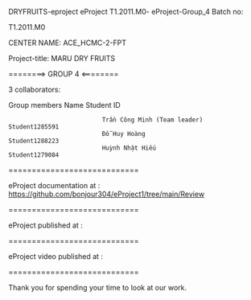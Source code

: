 DRYFRUITS-eproject
eProject T1.2011.M0- eProject-Group_4 Batch no:

T1.2011.M0

CENTER NAME: ACE_HCMC-2-FPT

Project-title: MARU DRY FRUITS

========> GROUP 4 <========

3 collaborators:

 Group members                Name	                         Student ID

                              Trần Công Minh (Team leader)      Student1285591
                              Đỗ Huy Hoàng                      Student1288223 
                              Huỳnh Nhật Hiếu                   Student1279084
============================

eProject documentation at : https://github.com/bonjour304/eProject1/tree/main/Review

============================

eProject published at : 

============================

eProject video published at : 

============================

Thank you for spending your time to look at our work.
